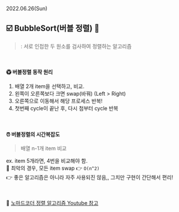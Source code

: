2022.06.26(Sun)

## ☑️ BubbleSort(버블 정렬) 🫧

> : 서로 인접한 두 원소를 검사하여 정렬하는 알고리즘

<br/>

#### ♽ 버블정렬 동작 원리

1. 배열 2개 item을 선택하고, 비교.
2. 왼쪽이 오른쪽보다 크면 swap(바꿔) (Left > Right)
3. 오른쪽으로 이동해서 해당 프로세스 반복!
4. 첫번째 cycle이 끝난 후, 다시 첨부터 cycle 반복

<br/>

#### ⏰ 버블정렬의 시간복잡도

> 배열 n-1개 item 비교

ex. item 5개라면, 4번을 비교해야 함. <br/>
🙁 최악의 경우, 모든 item swap 👉 `O(n^2)` <br/>
👉 좋은 알고리즘은 아니라 자주 사용되진 않음,, 그치만 구현이 간단해서 편리!

<br/>

📎 [노마드코더 정렬 알고리즘 Youtube 참고](https://www.youtube.com/watch?v=Bor_CRWEIXo)
